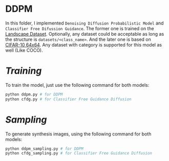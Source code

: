 # DDPM
<!-- ![image](https://github.com/tungyen/Deep_learning_CV/blob/master/ViT/res.png) -->
In this folder, I implemented `Denoising Diffusion Probabilistic Model` and `Classifier Free Difussion Guidance`. The former one is trained on the [Landscape Dataset](https://www.kaggle.com/datasets/arnaud58/landscape-pictures). Optionally, any dataset could be acceptable as long as the structure is `datasets/<class_name>`. And the later one is based on [CIFAR-10 64x64](https://www.kaggle.com/datasets/joaopauloschuler/cifar10-64x64-resized-via-cai-super-resolution). Any dataset with category is supported for this model as well (Like COCO).


# _Training_ #
To train the model, just use the following command for both models:

```bash
python ddpm.py # for DDPM
python cfdg.py # for Classifier Free Guidance Diffusion
```

# _Sampling_ #
To generate synthesis images, using the following command for both models:
```bash
python ddpm_sampling.py # for DDPM
python cfdg_sampling.py # for Classifier Free Guidance Diffusion
```
